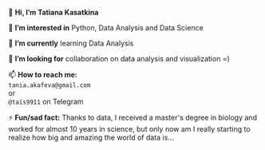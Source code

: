 
👋 **Hi, I’m Tatiana Kasatkina**  

👀 **I’m interested in** Python, Data Analysis and Data Science

🌱 **I’m currently** learning Data Analysis  
 
💞️ **I’m looking for** collaboration on data analysis and visualization =)  

📫 **How to reach me:**  
`tania.akafeva@gmail.com`  
or  
`@tais9911` on Telegram


⚡ **Fun/sad fact:** Thanks to data, I received a master's degree in biology and worked for almost 10 years in science, but only now am I really starting to realize how big and amazing the world of data is...
